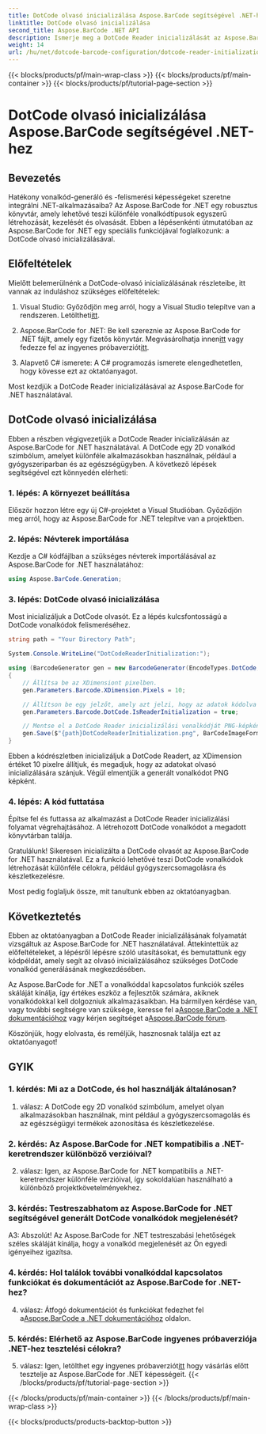 ```yaml
---
title: DotCode olvasó inicializálása Aspose.BarCode segítségével .NET-hez
linktitle: DotCode olvasó inicializálása
second_title: Aspose.BarCode .NET API
description: Ismerje meg a DotCode Reader inicializálását az Aspose.BarCode for .NET használatával. Hozzon létre könnyedén DotCode vonalkódokat különféle alkalmazásokhoz.
weight: 14
url: /hu/net/dotcode-barcode-configuration/dotcode-reader-initialization/
---
```


{{< blocks/products/pf/main-wrap-class >}}
{{< blocks/products/pf/main-container >}}
{{< blocks/products/pf/tutorial-page-section >}}

# DotCode olvasó inicializálása Aspose.BarCode segítségével .NET-hez

## Bevezetés

Hatékony vonalkód-generáló és -felismerési képességeket szeretne integrálni .NET-alkalmazásaiba? Az Aspose.BarCode for .NET egy robusztus könyvtár, amely lehetővé teszi különféle vonalkódtípusok egyszerű létrehozását, kezelését és olvasását. Ebben a lépésenkénti útmutatóban az Aspose.BarCode for .NET egy speciális funkciójával foglalkozunk: a DotCode olvasó inicializálásával.

## Előfeltételek

Mielőtt belemerülnénk a DotCode-olvasó inicializálásának részleteibe, itt vannak az induláshoz szükséges előfeltételek:

1.  Visual Studio: Győződjön meg arról, hogy a Visual Studio telepítve van a rendszeren. Letöltheti[itt](https://visualstudio.microsoft.com/).

2.  Aspose.BarCode for .NET: Be kell szereznie az Aspose.BarCode for .NET fájlt, amely egy fizetős könyvtár. Megvásárolhatja innen[itt](https://purchase.aspose.com/buy) vagy fedezze fel az ingyenes próbaverziót[itt](https://releases.aspose.com/).

3. Alapvető C# ismerete: A C# programozás ismerete elengedhetetlen, hogy kövesse ezt az oktatóanyagot.

Most kezdjük a DotCode Reader inicializálásával az Aspose.BarCode for .NET használatával.

## DotCode olvasó inicializálása

Ebben a részben végigvezetjük a DotCode Reader inicializálásán az Aspose.BarCode for .NET használatával. A DotCode egy 2D vonalkód szimbólum, amelyet különféle alkalmazásokban használnak, például a gyógyszeriparban és az egészségügyben. A következő lépések segítségével ezt könnyedén elérheti:

### 1. lépés: A környezet beállítása

Először hozzon létre egy új C#-projektet a Visual Studióban. Győződjön meg arról, hogy az Aspose.BarCode for .NET telepítve van a projektben.

### 2. lépés: Névterek importálása

Kezdje a C# kódfájlban a szükséges névterek importálásával az Aspose.BarCode for .NET használatához:

```csharp
using Aspose.BarCode.Generation;
```

### 3. lépés: DotCode olvasó inicializálása

Most inicializáljuk a DotCode olvasót. Ez a lépés kulcsfontosságú a DotCode vonalkódok felismeréséhez.

```csharp
string path = "Your Directory Path";

System.Console.WriteLine("DotCodeReaderInitialization:");

using (BarcodeGenerator gen = new BarcodeGenerator(EncodeTypes.DotCode, "Aspose"))
{
    // Állítsa be az XDimensiont pixelben.
    gen.Parameters.Barcode.XDimension.Pixels = 10;

    // Állítson be egy jelzőt, amely azt jelzi, hogy az adatok kódolva vannak az olvasó inicializálásához.
    gen.Parameters.Barcode.DotCode.IsReaderInitialization = true;

    // Mentse el a DotCode Reader inicializálási vonalkódját PNG-képként.
    gen.Save($"{path}DotCodeReaderInitialization.png", BarCodeImageFormat.Png);
}
```

Ebben a kódrészletben inicializáljuk a DotCode Readert, az XDimension értéket 10 pixelre állítjuk, és megadjuk, hogy az adatokat olvasó inicializálására szánjuk. Végül elmentjük a generált vonalkódot PNG képként.

### 4. lépés: A kód futtatása

Építse fel és futtassa az alkalmazást a DotCode Reader inicializálási folyamat végrehajtásához. A létrehozott DotCode vonalkódot a megadott könyvtárban találja.

Gratulálunk! Sikeresen inicializálta a DotCode olvasót az Aspose.BarCode for .NET használatával. Ez a funkció lehetővé teszi DotCode vonalkódok létrehozását különféle célokra, például gyógyszercsomagolásra és készletkezelésre.

Most pedig foglaljuk össze, mit tanultunk ebben az oktatóanyagban.

## Következtetés

Ebben az oktatóanyagban a DotCode Reader inicializálásának folyamatát vizsgáltuk az Aspose.BarCode for .NET használatával. Áttekintettük az előfeltételeket, a lépésről lépésre szóló utasításokat, és bemutattunk egy kódpéldát, amely segít az olvasó inicializálásához szükséges DotCode vonalkód generálásának megkezdésében.

Az Aspose.BarCode for .NET a vonalkóddal kapcsolatos funkciók széles skáláját kínálja, így értékes eszköz a fejlesztők számára, akiknek vonalkódokkal kell dolgozniuk alkalmazásaikban. Ha bármilyen kérdése van, vagy további segítségre van szüksége, keresse fel a[Aspose.BarCode a .NET dokumentációhoz](https://reference.aspose.com/barcode/net/) vagy kérjen segítséget a[Aspose.BarCode fórum](https://forum.aspose.com/c/barcode/13).

Köszönjük, hogy elolvasta, és reméljük, hasznosnak találja ezt az oktatóanyagot!

## GYIK

### 1. kérdés: Mi az a DotCode, és hol használják általánosan?

1. válasz: A DotCode egy 2D vonalkód szimbólum, amelyet olyan alkalmazásokban használnak, mint például a gyógyszercsomagolás és az egészségügyi termékek azonosítása és készletkezelése.

### 2. kérdés: Az Aspose.BarCode for .NET kompatibilis a .NET-keretrendszer különböző verzióival?

2. válasz: Igen, az Aspose.BarCode for .NET kompatibilis a .NET-keretrendszer különféle verzióival, így sokoldalúan használható a különböző projektkövetelményekhez.

### 3. kérdés: Testreszabhatom az Aspose.BarCode for .NET segítségével generált DotCode vonalkódok megjelenését?

A3: Abszolút! Az Aspose.BarCode for .NET testreszabási lehetőségek széles skáláját kínálja, hogy a vonalkód megjelenését az Ön egyedi igényeihez igazítsa.

### 4. kérdés: Hol találok további vonalkóddal kapcsolatos funkciókat és dokumentációt az Aspose.BarCode for .NET-hez?

 4. válasz: Átfogó dokumentációt és funkciókat fedezhet fel a[Aspose.BarCode a .NET dokumentációhoz](https://reference.aspose.com/barcode/net/) oldalon.

### 5. kérdés: Elérhető az Aspose.BarCode ingyenes próbaverziója .NET-hez tesztelési célokra?

 5. válasz: Igen, letölthet egy ingyenes próbaverziót[itt](https://releases.aspose.com/) hogy vásárlás előtt tesztelje az Aspose.BarCode for .NET képességeit.
{{< /blocks/products/pf/tutorial-page-section >}}

{{< /blocks/products/pf/main-container >}}
{{< /blocks/products/pf/main-wrap-class >}}

{{< blocks/products/products-backtop-button >}}
